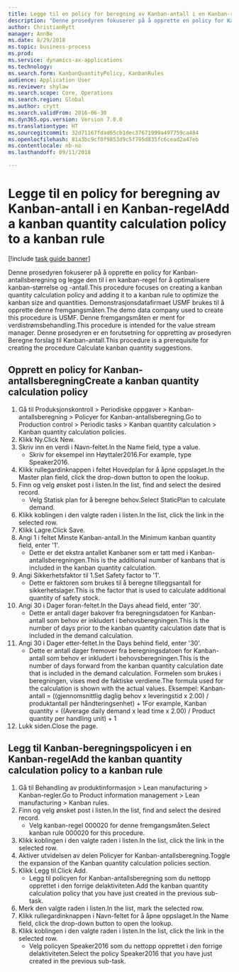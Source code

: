 ```yaml
--- 
title: Legge til en policy for beregning av Kanban-antall i en Kanban-regel
description: "Denne prosedyren fokuserer på å opprette en policy for Kanban-antallsberegning og legge den til i en kanban-regel for å optimalisere kanban-størrelse og -antall."
author: ChristianRytt
manager: AnnBe
ms.date: 8/29/2018
ms.topic: business-process
ms.prod: 
ms.service: dynamics-ax-applications
ms.technology: 
ms.search.form: KanbanQuantityPolicy, KanbanRules
audience: Application User
ms.reviewer: shylaw
ms.search.scope: Core, Operations
ms.search.region: Global
ms.author: crytt
ms.search.validFrom: 2016-06-30
ms.dyn365.ops.version: Version 7.0.0
ms.translationtype: HT
ms.sourcegitcommit: 32d71167fdad65cb1dec37671999a497759ca484
ms.openlocfilehash: 81a3bc9cf0f9853d9c5f795d835fc6cead2a47eb
ms.contentlocale: nb-no
ms.lasthandoff: 09/11/2018

---
```

# <a name="add-a-kanban-quantity-calculation-policy-to-a-kanban-rule"></a><span data-ttu-id="cdc14-103">Legge til en policy for beregning av Kanban-antall i en Kanban-regel</span><span class="sxs-lookup"><span data-stu-id="cdc14-103">Add a kanban quantity calculation policy to a kanban rule</span></span>

[!include [task guide banner](../../includes/task-guide-banner.md)]

<span data-ttu-id="cdc14-104">Denne prosedyren fokuserer på å opprette en policy for Kanban-antallsberegning og legge den til i en kanban-regel for å optimalisere kanban-størrelse og -antall.</span><span class="sxs-lookup"><span data-stu-id="cdc14-104">This procedure focuses on creating a kanban quantity calculation policy and adding it to a kanban rule to optimize the kanban size and quantities.</span></span> <span data-ttu-id="cdc14-105">Demonstrasjonsdatafirmaet USMF brukes til å opprette denne fremgangsmåten.</span><span class="sxs-lookup"><span data-stu-id="cdc14-105">The demo data company used to create this procedure is USMF.</span></span> <span data-ttu-id="cdc14-106">Denne fremgangsmåten er ment for verdistrømsbehandling.</span><span class="sxs-lookup"><span data-stu-id="cdc14-106">This procedure is intended for the value stream manager.</span></span> <span data-ttu-id="cdc14-107">Denne prosedyren er en forutsetning for oppretting av prosedyren Beregne forslag til Kanban-antall.</span><span class="sxs-lookup"><span data-stu-id="cdc14-107">This procedure is a prerequisite for creating the procedure Calculate kanban quantity suggestions.</span></span> 


## <a name="create-a-kanban-quantity-calculation-policy"></a><span data-ttu-id="cdc14-108">Opprett en policy for Kanban-antallsberegning</span><span class="sxs-lookup"><span data-stu-id="cdc14-108">Create a kanban quantity calculation policy</span></span>
1. <span data-ttu-id="cdc14-109">Gå til Produksjonskontroll > Periodiske oppgaver > Kanban-antallsberegning > Policyer for Kanban-antallsberegning.</span><span class="sxs-lookup"><span data-stu-id="cdc14-109">Go to Production control > Periodic tasks > Kanban quantity calculation > Kanban quantity calculation policies.</span></span>
2. <span data-ttu-id="cdc14-110">Klikk Ny.</span><span class="sxs-lookup"><span data-stu-id="cdc14-110">Click New.</span></span>
3. <span data-ttu-id="cdc14-111">Skriv inn en verdi i Navn-feltet.</span><span class="sxs-lookup"><span data-stu-id="cdc14-111">In the Name field, type a value.</span></span>
    * <span data-ttu-id="cdc14-112">Skriv for eksempel inn Høyttaler2016.</span><span class="sxs-lookup"><span data-stu-id="cdc14-112">For example, type Speaker2016.</span></span>  
4. <span data-ttu-id="cdc14-113">Klikk rullegardinknappen i feltet Hovedplan for å åpne oppslaget.</span><span class="sxs-lookup"><span data-stu-id="cdc14-113">In the Master plan field, click the drop-down button to open the lookup.</span></span>
5. <span data-ttu-id="cdc14-114">Finn og velg ønsket post i listen.</span><span class="sxs-lookup"><span data-stu-id="cdc14-114">In the list, find and select the desired record.</span></span>
    * <span data-ttu-id="cdc14-115">Velg Statisk plan for å beregne behov.</span><span class="sxs-lookup"><span data-stu-id="cdc14-115">Select StaticPlan to calculate demand.</span></span>  
6. <span data-ttu-id="cdc14-116">Klikk koblingen i den valgte raden i listen.</span><span class="sxs-lookup"><span data-stu-id="cdc14-116">In the list, click the link in the selected row.</span></span>
7. <span data-ttu-id="cdc14-117">Klikk Lagre.</span><span class="sxs-lookup"><span data-stu-id="cdc14-117">Click Save.</span></span>
8. <span data-ttu-id="cdc14-118">Angi 1 i feltet Minste Kanban-antall.</span><span class="sxs-lookup"><span data-stu-id="cdc14-118">In the Minimum kanban quantity field, enter '1'.</span></span>
    * <span data-ttu-id="cdc14-119">Dette er det ekstra antallet Kanbaner som er tatt med i Kanban-antallsberegningen.</span><span class="sxs-lookup"><span data-stu-id="cdc14-119">This is the additional number of kanbans that is included in the kanban quantity calculation.</span></span>  
9. <span data-ttu-id="cdc14-120">Angi Sikkerhetsfaktor til 1.</span><span class="sxs-lookup"><span data-stu-id="cdc14-120">Set Safety factor to '1'.</span></span>
    * <span data-ttu-id="cdc14-121">Dette er faktoren som brukes til å beregne tilleggsantall for sikkerhetslager.</span><span class="sxs-lookup"><span data-stu-id="cdc14-121">This is the factor that is used to calculate additional quantity of safety stock.</span></span>  
10. <span data-ttu-id="cdc14-122">Angi 30 i Dager foran-feltet.</span><span class="sxs-lookup"><span data-stu-id="cdc14-122">In the Days ahead field, enter '30'.</span></span>
    * <span data-ttu-id="cdc14-123">Dette er antall dager bakover fra beregningsdatoen for Kanban-antall som behov er inkludert i behovsberegningen.</span><span class="sxs-lookup"><span data-stu-id="cdc14-123">This is the number of days prior to the kanban quantity calculation date that is included in the demand calculation.</span></span>  
11. <span data-ttu-id="cdc14-124">Angi 30 i Dager etter-feltet.</span><span class="sxs-lookup"><span data-stu-id="cdc14-124">In the Days behind field, enter '30'.</span></span>
    * <span data-ttu-id="cdc14-125">Dette er antall dager fremover fra beregningsdatoen for Kanban-antall som behov er inkludert i behovsberegningen.</span><span class="sxs-lookup"><span data-stu-id="cdc14-125">This is the number of days forward from the kanban quantity calculation date that is included in the demand calculation.</span></span>  <span data-ttu-id="cdc14-126">Formelen som brukes i beregningen, vises med de faktiske verdiene.</span><span class="sxs-lookup"><span data-stu-id="cdc14-126">The formula used for the calculation is shown with the actual values.</span></span> <span data-ttu-id="cdc14-127">Eksempel: Kanban-antall = ((gjennomsnittlig daglig behov x leveringstid x 2.00) / produktantall per håndteringsenhet) + 1</span><span class="sxs-lookup"><span data-stu-id="cdc14-127">For example,  Kanban quantity = ((Average daily demand x lead time x 2.00) / Product quantity per handling unit) + 1</span></span>  
12. <span data-ttu-id="cdc14-128">Lukk siden.</span><span class="sxs-lookup"><span data-stu-id="cdc14-128">Close the page.</span></span>

## <a name="add-the-kanban-quantity-calculation-policy-to-a-kanban-rule"></a><span data-ttu-id="cdc14-129">Legg til Kanban-beregningspolicyen i en Kanban-regel</span><span class="sxs-lookup"><span data-stu-id="cdc14-129">Add the kanban quantity calculation policy to a kanban rule</span></span>
1. <span data-ttu-id="cdc14-130">Gå til Behandling av produktinformasjon > Lean manufacturing > Kanban-regler.</span><span class="sxs-lookup"><span data-stu-id="cdc14-130">Go to Product information management > Lean manufacturing > Kanban rules.</span></span>
2. <span data-ttu-id="cdc14-131">Finn og velg ønsket post i listen.</span><span class="sxs-lookup"><span data-stu-id="cdc14-131">In the list, find and select the desired record.</span></span>
    * <span data-ttu-id="cdc14-132">Velg kanban-regel 000020 for denne fremgangsmåten.</span><span class="sxs-lookup"><span data-stu-id="cdc14-132">Select kanban rule 000020 for this procedure.</span></span>  
3. <span data-ttu-id="cdc14-133">Klikk koblingen i den valgte raden i listen.</span><span class="sxs-lookup"><span data-stu-id="cdc14-133">In the list, click the link in the selected row.</span></span>
4. <span data-ttu-id="cdc14-134">Aktiver utvidelsen av delen Policyer for Kanban-antallsberegning.</span><span class="sxs-lookup"><span data-stu-id="cdc14-134">Toggle the expansion of the Kanban quantity calculation policies section.</span></span>
5. <span data-ttu-id="cdc14-135">Klikk Legg til.</span><span class="sxs-lookup"><span data-stu-id="cdc14-135">Click Add.</span></span>
    * <span data-ttu-id="cdc14-136">Legg til policyen for Kanban-antallsberegning som du nettopp opprettet i den forrige delaktiviteten.</span><span class="sxs-lookup"><span data-stu-id="cdc14-136">Add the kanban quantity calculation policy that you have just created in the previous sub-task.</span></span>  
6. <span data-ttu-id="cdc14-137">Merk den valgte raden i listen.</span><span class="sxs-lookup"><span data-stu-id="cdc14-137">In the list, mark the selected row.</span></span>
7. <span data-ttu-id="cdc14-138">Klikk rullegardinknappen i Navn-feltet for å åpne oppslaget.</span><span class="sxs-lookup"><span data-stu-id="cdc14-138">In the Name field, click the drop-down button to open the lookup.</span></span>
8. <span data-ttu-id="cdc14-139">Klikk koblingen i den valgte raden i listen.</span><span class="sxs-lookup"><span data-stu-id="cdc14-139">In the list, click the link in the selected row.</span></span>
    * <span data-ttu-id="cdc14-140">Velg policyen Speaker2016 som du nettopp opprettet i den forrige delaktiviteten.</span><span class="sxs-lookup"><span data-stu-id="cdc14-140">Select the policy Speaker2016 that you have just created in the previous sub-task.</span></span>  


